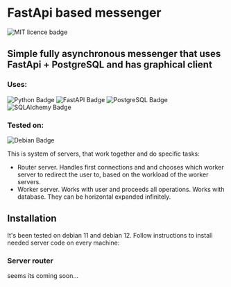# FastApi based messenger
![MIT licence badge](https://img.shields.io/badge/License-MIT-blue.svg)

## Simple fully asynchronous messenger that uses FastApi + PostgreSQL and has graphical client

### Uses:
![Python Badge](https://img.shields.io/badge/Python-3776AB?logo=python&logoColor=fff&style=plastic)
![FastAPI Badge](https://img.shields.io/badge/FastAPI-009688?logo=fastapi&logoColor=fff&style=plastic)
![PostgreSQL Badge](https://img.shields.io/badge/PostgreSQL-4169E1?logo=postgresql&logoColor=fff&style=plastic)
![SQLAlchemy Badge](https://img.shields.io/badge/SQLAlchemy-D71F00?logo=sqlalchemy&logoColor=fff&style=plastic)

### Tested on:
![Debian Badge](https://img.shields.io/badge/Debian-A81D33?logo=debian&logoColor=fff&style=plastic)

This is system of servers, that work together and do specific tasks:

- Router server. Handles first connections and and chooses which worker server to redirect the user to, based on the workload of the worker servers.
- Worker server. Works with user and proceeds all operations. Works with database. They can be horizontal expanded infinitely.


## Installation

It's been tested on debian 11 and debian 12. Follow instructions to install needed server code on every machine:

### Server router


seems its coming soon... 